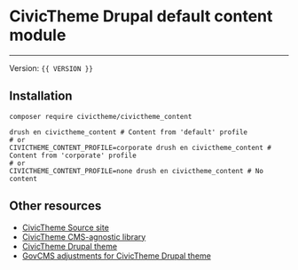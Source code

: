 # CivicTheme Drupal default content module

----

Version: `{{ VERSION }}`

## Installation

    composer require civictheme/civictheme_content

    drush en civictheme_content # Content from 'default' profile
    # or
    CIVICTHEME_CONTENT_PROFILE=corporate drush en civictheme_content # Content from 'corporate' profile
    # or
    CIVICTHEME_CONTENT_PROFILE=none drush en civictheme_content # No content

## Other resources

- [CivicTheme Source site](https://github.com/civictheme/monorepo-drupal)
- [CivicTheme CMS-agnostic library](https://github.com/civictheme/uikit)
- [CivicTheme Drupal theme](https://github.com/civictheme/civictheme)
- [GovCMS adjustments for CivicTheme Drupal theme](https://github.com/civictheme/civictheme_govcms)
